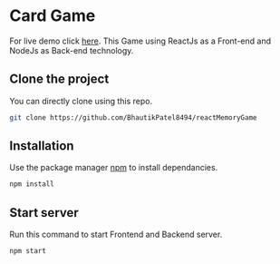 # Card Game

For live demo click [here](https://react-memory-game-8494.herokuapp.com/).
This Game using ReactJs as a Front-end and NodeJs as Back-end technology.

## Clone the project

You can directly clone using this repo.

```bash
git clone https://github.com/BhautikPatel8494/reactMemoryGame
```

## Installation

Use the package manager [npm](https://www.npmjs.com/) to install dependancies.

```bash
npm install
```

## Start server

Run this command to start Frontend and Backend server.

```bash
npm start
```